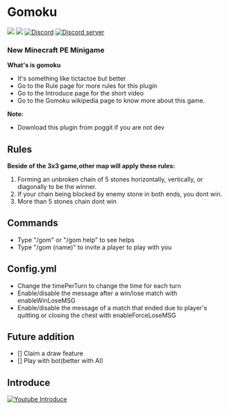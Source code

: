 # Gomoku
[![](https://poggit.pmmp.io/shield.state/Gomoku)](https://poggit.pmmp.io/p/Gomoku)
[![](https://poggit.pmmp.io/shield.dl/Gomoku)](https://poggit.pmmp.io/p/Gomoku)
[![Discord](https://img.shields.io/badge/chat-on+discord-7289da.svg)](https://discord.gg/5CpFadd)
<a href="https://discord.gg/5CpFadd"><img src="https://discordapp.com/api/guilds/472786873492832256/embed.png" alt="Discord server"/></a>
### New Minecraft PE Minigame
**What's is gomoku**
- It's something like tictactoe but better
- Go to the Rule page for more rules for this plugin
- Go to the Introduce page for the short video
- Go to the Gomoku wikipedia page to know more about this game.

**Note:**
- Download this plugin from poggit if you are not dev
## **Rules**
**Beside of the 3x3 game,other map will apply these rules:**
1. Forming an unbroken chain of 5 stones horizontally, vertically, or diagonally to be the winner.
2. If your chain being blocked by enemy stone in both ends, you dont win.
3. More than 5 stones chain dont win

## **Commands**
 - Type "/gom" or "/gom help" to see helps
 - Type "/gom (name)" to invite a player to play with you
## **Config.yml**
 - Change the timePerTurn to change the time for each turn
 - Enable/disable the message after a win/lose match with enableWinLoseMSG
 - Enable/disable the message of a match that ended due to player's quitting or closing the chest with enableForceLoseMSG
## **Future addition**
 - [] Claim a draw feature
 - [] Play with bot(better with AI)
## **Introduce**
[![Youtube Introduce](https://img.youtube.com/vi/F2UFtRGNSv4/0.jpg)](https://www.youtube.com/watch?v=F2UFtRGNSv4)
